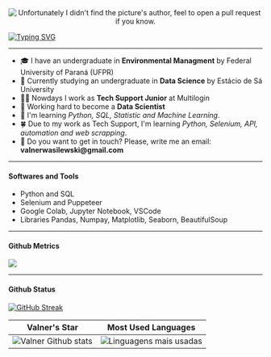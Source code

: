 <div align="center">
  <img src="/img/data.gif" alt="Unfortunately I didn't find the picture's author, feel to open a pull request if you know."/>
</div>

[![Typing SVG](https://readme-typing-svg.demolab.com?font=Fira+Code&duration=5200&pause=1000&center=true&width=900&lines=Hi%2C+there!+I'm+Valner.++%F0%9F%98%8A;Welcome+to+my+Data+Science+repository!+%F0%9F%91%8B)](https://git.io/typing-svg)

------------

- 🎓 I have an undergraduate in **Environmental Managment** by Federal University of Paraná (UFPR)
- 📓 Currently studying an undergraduate in **Data Science** by Estácio de Sá University 
- 🙋‍♂️ Nowdays I work as **Tech Support Junior** at Multilogin 
- 🎲 Working hard to become a **Data Scientist**
- 🌱 I'm learning *Python, SQL, Statistic and Machine Learning*.
- 🍀 Due to my work as Tech Support, I'm learning *Python, Selenium, API, automation and web scrapping*.
- 📧 Do you want to get in touch? Please, write me an email: __valnerwasilewski@gmail.com__

---
#### Softwares and Tools
- Python and SQL
- Selenium and Puppeteer 
- Google Colab, Jupyter Notebook, VSCode
- Libraries Pandas, Numpay, Matplotlib, Seaborn, BeautifulSoup

---
#### Github Metrics

![](https://komarev.com/ghpvc/?username=valnerwasilewski&color=61dafb)


---

#### Github Status

[![GitHub Streak](https://streak-stats.demolab.com?user=valnerwasilewski&theme=react&hide_border=true&date_format=j%20M%5B%20Y%5D)](https://git.io/streak-stats)

|                                                                                                      Valner's Star                                                                                                       |                                                           Most Used Languages                                                   |      
|:-------------------------------------------------------------------------------------------------------------------------------------------------------------------------------------------------------------------------:|:------------------------------------------------------------------------------------------------------------------------------------:|
| ![Valner Github stats](https://github-readme-stats.vercel.app/api?username=valnerwasilewski&theme=react&show_icons=true)  | ![Linguagens mais usadas](https://github-readme-stats-sigma-five.vercel.app/api/top-langs/?username=dnsrsdata&theme=react&layout=compact)|
